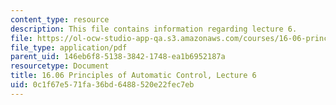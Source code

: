 ```yaml
---
content_type: resource
description: This file contains information regarding lecture 6.
file: https://ol-ocw-studio-app-qa.s3.amazonaws.com/courses/16-06-principles-of-automatic-control-fall-2012/0c1f67e571fa36bd6488520e22fec7eb_MIT16_06F12_Lecture_6.pdf
file_type: application/pdf
parent_uid: 146eb6f8-5138-3842-1748-ea1b6952187a
resourcetype: Document
title: 16.06 Principles of Automatic Control, Lecture 6
uid: 0c1f67e5-71fa-36bd-6488-520e22fec7eb
---
```

